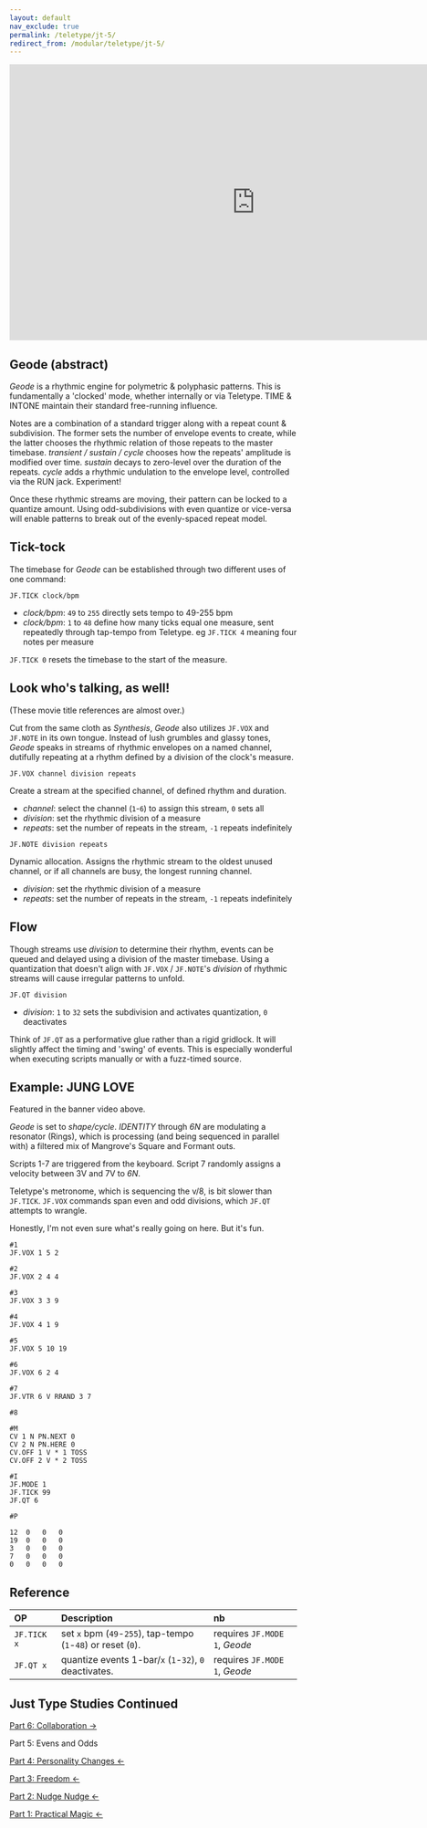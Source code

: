 ```yaml
---
layout: default
nav_exclude: true
permalink: /teletype/jt-5/
redirect_from: /modular/teletype/jt-5/
---
```


<div class="vid"><iframe width="860" height="484" src="https://www.youtube.com/embed/PF7gS-sXw_k?rel=0&amp;showinfo=0" frameborder="0" allow="autoplay; encrypted-media" allowfullscreen></iframe></div>

## Geode (abstract)

*Geode* is a rhythmic engine for polymetric & polyphasic patterns. This is fundamentally a 'clocked' mode, whether internally or via Teletype. TIME & INTONE maintain their standard free-running influence.

Notes are a combination of a standard trigger along with a repeat count & subdivision. The former sets the number of envelope events to create, while the latter chooses the rhythmic relation of those repeats to the master timebase. *transient / sustain / cycle* chooses how the repeats' amplitude is modified over time. *sustain* decays to zero-level over the duration of the repeats. *cycle* adds a rhythmic undulation to the envelope level, controlled via the RUN jack. Experiment!

Once these rhythmic streams are moving, their pattern can be locked to a quantize amount. Using odd-subdivisions with even quantize or vice-versa will enable patterns to break out of the evenly-spaced repeat model.

## Tick-tock

The timebase for *Geode* can be established through two different uses of one command:

`JF.TICK clock/bpm`

- *clock/bpm*: `49` to `255` directly sets tempo to 49-255 bpm
- *clock/bpm*: `1` to `48` define how many ticks equal one measure, sent repeatedly through tap-tempo from Teletype. eg `JF.TICK 4` meaning four notes per measure

`JF.TICK 0` resets the timebase to the start of the measure.

## Look who's talking, as well!

(These movie title references are almost over.)

Cut from the same cloth as *Synthesis*, *Geode* also utilizes `JF.VOX` and `JF.NOTE` in its own tongue. Instead of lush grumbles and glassy tones, *Geode* speaks in streams of rhythmic envelopes on a named channel, dutifully repeating at a rhythm defined by a division of the clock's measure.

`JF.VOX channel division repeats`

Create a stream at the specified channel, of defined rhythm and duration.

- *channel*: select the channel (`1`-`6`) to assign this stream, `0` sets all
- *division*: set the rhythmic division of a measure
- *repeats*: set the number of repeats in the stream, `-1` repeats indefinitely

`JF.NOTE division repeats`

Dynamic allocation. Assigns the rhythmic stream to the oldest unused channel, or if all channels are busy, the longest running channel.

- *division*: set the rhythmic division of a measure
- *repeats*: set the number of repeats in the stream, `-1` repeats indefinitely

## Flow

Though streams use *division* to determine their rhythm, events can be queued and delayed using a division of the master timebase. Using a quantization that doesn't align with `JF.VOX` / `JF.NOTE`'s *division* of rhythmic streams will cause irregular patterns to unfold.

`JF.QT division`

- *division*: `1` to `32` sets the subdivision and activates quantization, `0` deactivates

Think of `JF.QT` as a performative glue rather than a rigid gridlock. It will slightly affect the timing and 'swing' of events. This is especially wonderful when executing scripts manually or with a fuzz-timed source.

## Example: JUNG LOVE

Featured in the banner video above.

*Geode* is set to *shape/cycle*. *IDENTITY* through *6N* are modulating a resonator (Rings), which is processing (and being sequenced in parallel with) a filtered mix of Mangrove's Square and Formant outs.

Scripts 1-7 are triggered from the keyboard. Script 7 randomly assigns a velocity between 3V and 7V to *6N*.

Teletype's metronome, which is sequencing the v/8, is bit slower than `JF.TICK`. `JF.VOX` commands span even and odd divisions, which `JF.QT` attempts to wrangle.

Honestly, I'm not even sure what's really going on here. But it's fun.

```
#1
JF.VOX 1 5 2

#2
JF.VOX 2 4 4

#3
JF.VOX 3 3 9

#4
JF.VOX 4 1 9

#5
JF.VOX 5 10 19

#6
JF.VOX 6 2 4

#7
JF.VTR 6 V RRAND 3 7

#8

#M
CV 1 N PN.NEXT 0
CV 2 N PN.HERE 0
CV.OFF 1 V * 1 TOSS
CV.OFF 2 V * 2 TOSS

#I
JF.MODE 1
JF.TICK 99
JF.QT 6

#P

12	0	0	0
19	0	0	0
3	0	0	0
7	0	0	0
0	0	0	0
```

## Reference

| OP  |  Description | nb |
|:------------- |:---------------|:---------------|
| `JF.TICK x`   | set `x` bpm (`49`-`255`), tap-tempo (`1`-`48`) or reset (`0`). | requires `JF.MODE 1`, *Geode*
| `JF.QT x`		| quantize events 1-bar/`x` (`1`-`32`), `0` deactivates. | requires `JF.MODE 1`, *Geode*


## Just Type Studies Continued

[Part 6: Collaboration &rarr;](../jt-6)

Part 5: Evens and Odds

[Part 4: Personality Changes &larr;](../jt-4)

[Part 3: Freedom &larr;](../jt-3)

[Part 2: Nudge Nudge &larr;](../jt-2)

[Part 1: Practical Magic &larr;](../jt-1)
